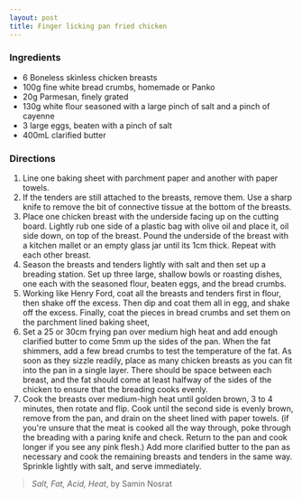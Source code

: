 ```yaml
---
layout: post
title: Finger licking pan fried chicken
---
```


### Ingredients
- 6 Boneless skinless chicken breasts
- 100g fine white bread crumbs, homemade or Panko
- 20g Parmesan, finely grated
- 130g white flour seasoned with a large pinch of salt and a pinch of cayenne
- 3 large eggs, beaten with a pinch of salt
- 400mL clarified butter

### Directions
1. Line one baking sheet with parchment paper and another with paper towels.
2. If the tenders are still attached to the breasts, remove them. Use a sharp knife to remove the bit of connective tissue at the bottom of the breasts.
3. Place one chicken breast with the underside facing up on the cutting board. Lightly rub one side of a plastic bag with olive oil and place it, oil side down, on top of the breast. Pound the underside of the breast with a kitchen mallet or an empty glass jar until its 1cm thick. Repeat with each other breast.
4. Season the breasts and tenders lightly with salt and then set up a breading station. Set up three large, shallow bowls or roasting dishes, one each with the seasoned flour, beaten eggs, and the bread crumbs.
5. Working like Henry Ford, coat all the breasts and tenders first in flour, then shake off the excess. Then dip and coat them all in egg, and shake off the excess. Finally, coat the pieces in bread crumbs and set them on the parchment lined baking sheet,
6. Set a 25 or 30cm frying pan over medium high heat and add enough clarified butter to come 5mm up the sides of the pan. When the fat shimmers, add a few bread crumbs to test the temperature of the fat. As soon as they sizzle readily, place as many chicken breasts as you can fit into the pan in a single layer. There should be space between each breast, and the fat should come at least halfway of the sides of the chicken to ensure that the breading cooks evenly.
7. Cook the breasts over medium-high heat until golden brown, 3 to 4 minutes, then rotate and flip. Cook until the second side is evenly brown, remove from the pan, and drain on the sheet lined with paper towels. (if you're unsure that the meat is cooked all the way through, poke through the breading with a paring knife and check. Return to the pan and cook longer if you see any pink flesh.) Add more clarified butter to the pan as necessary and cook the remaining breasts and tenders in the same way. Sprinkle lightly with salt, and serve immediately.

> *Salt, Fat, Acid, Heat*, by Samin Nosrat